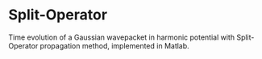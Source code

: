 # Split-Operator
Time evolution of a Gaussian wavepacket in harmonic potential with Split-Operator propagation method, implemented in Matlab.

